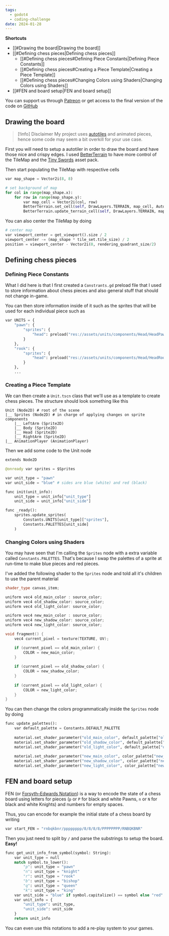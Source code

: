 ```yaml
---
tags:
  - godot4
  - coding-challenge
date: 2024-01-28
---
```

**Shortcuts**
- [[#Drawing the board|Drawing the board]]
- [[#Defining chess pieces|Defining chess pieces]]
	- [[#Defining chess pieces#Defining Piece Constants|Defining Piece Constants]]
	- [[#Defining chess pieces#Creating a Piece Template|Creating a Piece Template]]
	- [[#Defining chess pieces#Changing Colors using Shaders|Changing Colors using Shaders]]
- [[#FEN and board setup|FEN and board setup]]

You can support us through [Patreon](patreon.com/2bytesgoat) or get access to the final version of the code on [GitHub](https://github.com/GianiStatie/chess)
## Drawing the board

 > [!info] Disclaimer
 > My project uses [autotiles](https://docs.godotengine.org/en/stable/tutorials/2d/using_tilesets.html#doc-using-tilesets-creating-terrain-sets) and animated pieces, hence some code may seem a bit overkill for your use case.

First you will need to setup a autotiler in order to draw the board and have those nice and crispy edges. I used [BetterTerrain](https://www.youtube.com/watch?v=7m3OeacBaLE) to have more control of the TileMap and the [Tiny Swords](https://pixelfrog-assets.itch.io/tiny-swords) asset pack.

Then start populating the TileMap with respective cells

``` Python
var map_shape = Vector2i(8, 8)

# set background of map
for col in range(map_shape.x):
	for row in range(map_shape.y):
		var map_cell = Vector2i(col, row)
		BetterTerrain.set_cell(self, DrawLayers.TERRAIN, map_cell, AutotilerLayers.GROUND)
		BetterTerrain.update_terrain_cell(self, DrawLayers.TERRAIN, map_cell)
```

You can also center the TileMap by doing 

``` Python
# center map
var viewport_center = get_viewport().size / 2
viewport_center -= (map_shape * tile_set.tile_size) / 2
position = viewport_center - Vector2i(0, rendering_quadrant_size/2)
```
## Defining chess pieces

### Defining Piece Constants

What I did here is that I first created a `Constrants.gd` preload file that I used to store information about chess pieces and also general stuff that should not change in-game.

You can then store information inside of it such as the sprites that will be used for each individual piece such as

```Python
var UNITS = {
	"pawn": {
		"sprites": {
			"head": preload("res://assets/units/components/Head/HeadPawn.png")
		}
	},
	"rook": {
		"sprites": {
			"head": preload("res://assets/units/components/Head/HeadRook.png")
		}
	},
	...
```
### Creating a Piece Template

We can then create a `Unit.tscn` class that we'll use as a template to create chess pieces. The structure should look something like this

```
Unit (Node2D) # root of the scene
|__ Sprites (Node2D) # in charge of applying changes on sprite components
	|__ LeftArm (Sprite2D) 
	|__ Body (Sprite2D)
	|__ Head (Sprite2D) 
	|__ RightArm (Sprite2D) 
|__ AnimationPlayer (AnimationPlayer)
```

Then we add some code to the Unit node

```Python
extends Node2D

@onready var sprites = $Sprites

var unit_type = "pawn"
var unit_side = "blue" # sides are blue (white) and red (black)

func init(unit_info):
	unit_type = unit_info["unit_type"]
	unit_side = unit_info["unit_side"]

func _ready():
	sprites.update_sprites(
		Constants.UNITS[unit_type]["sprites"],
		Constants.PALETTES[unit_side]
	)
```

### Changing Colors using Shaders

You may have seen that I'm calling the `Sprites` node with a extra variable called `Constants.PALETTES`. That's because I swap the palettes of a sprite at run-time to make blue pieces and red pieces.

I've added the following shader to the `Sprites` node and told all it's children to use the parent material

``` CPP
shader_type canvas_item;

uniform vec4 old_main_color : source_color;
uniform vec4 old_shadow_color: source_color;
uniform vec4 old_light_color: source_color;

uniform vec4 new_main_color : source_color;
uniform vec4 new_shadow_color: source_color;
uniform vec4 new_light_color: source_color;

void fragment() {
    vec4 current_pixel = texture(TEXTURE, UV);

    if (current_pixel == old_main_color) {
		COLOR = new_main_color;
	}
        
	if (current_pixel == old_shadow_color) {
		COLOR = new_shadow_color;
	}
        
	if (current_pixel == old_light_color) {
		COLOR = new_light_color;
	}
}
```

You can then change the colors programmatically inside the `Sprites` node by doing

```Python
func update_palettes():
	var default_palette = Constants.DEFAULT_PALETTE
	
	material.set_shader_parameter("old_main_color", default_palette["old_main_color"])
	material.set_shader_parameter("old_shadow_color", default_palette["old_shadow_color"])
	material.set_shader_parameter("old_light_color", default_palette["old_light_color"])
	
	material.set_shader_parameter("new_main_color", color_palette["new_main_color"])
	material.set_shader_parameter("new_shadow_color", color_palette["new_shadow_color"])
	material.set_shader_parameter("new_light_color", color_palette["new_light_color"])
```
## FEN and board setup

FEN (or [Forsyth–Edwards Notation](https://en.wikipedia.org/wiki/Forsyth%E2%80%93Edwards_Notation)) is a way to encode the state of a chess board using letters for pieces (`p` or `P` for black and white Pawns, `n` or `N` for black and white Knights) and numbers for empty spaces. 

Thus, you can encode for example the initial state of a chess board by writing

```Python
var start_FEN = "rnbqkbnr/pppppppp/8/8/8/8/PPPPPPPP/RNBQKBNR"
```

Then you just need to split by `/` and parse the substrings to setup the board. **Easy!**

``` Python
func get_unit_info_from_symbol(symbol: String):
	var unit_type = null
	match symbol.to_lower():
		"p": unit_type = "pawn"
		"n": unit_type = "knight"
		"r": unit_type = "rook"
		"b": unit_type = "bishop"
		"q": unit_type = "queen"
		"k": unit_type = "king"
	var unit_side = "blue" if symbol.capitalize() == symbol else "red"
	var unit_info = {
		"unit_type": unit_type,
		"unit_side": unit_side
	}
	return unit_info
```

You can even use this notations to add a re-play system to your games.